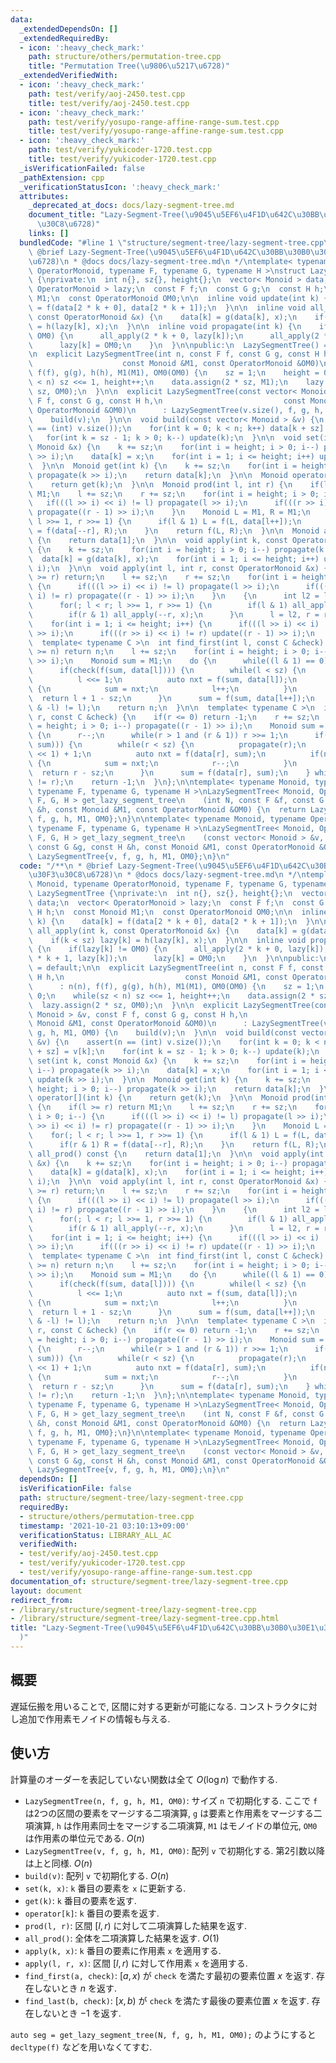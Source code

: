 ```yaml
---
data:
  _extendedDependsOn: []
  _extendedRequiredBy:
  - icon: ':heavy_check_mark:'
    path: structure/others/permutation-tree.cpp
    title: "Permutation Tree(\u9806\u5217\u6728)"
  _extendedVerifiedWith:
  - icon: ':heavy_check_mark:'
    path: test/verify/aoj-2450.test.cpp
    title: test/verify/aoj-2450.test.cpp
  - icon: ':heavy_check_mark:'
    path: test/verify/yosupo-range-affine-range-sum.test.cpp
    title: test/verify/yosupo-range-affine-range-sum.test.cpp
  - icon: ':heavy_check_mark:'
    path: test/verify/yukicoder-1720.test.cpp
    title: test/verify/yukicoder-1720.test.cpp
  _isVerificationFailed: false
  _pathExtension: cpp
  _verificationStatusIcon: ':heavy_check_mark:'
  attributes:
    _deprecated_at_docs: docs/lazy-segment-tree.md
    document_title: "Lazy-Segment-Tree(\u9045\u5EF6\u4F1D\u642C\u30BB\u30B0\u30E1\u30F3\
      \u30C8\u6728)"
    links: []
  bundledCode: "#line 1 \"structure/segment-tree/lazy-segment-tree.cpp\"\n/**\n *\
    \ @brief Lazy-Segment-Tree(\u9045\u5EF6\u4F1D\u642C\u30BB\u30B0\u30E1\u30F3\u30C8\
    \u6728)\n * @docs docs/lazy-segment-tree.md\n */\ntemplate< typename Monoid, typename\
    \ OperatorMonoid, typename F, typename G, typename H >\nstruct LazySegmentTree\
    \ {\nprivate:\n  int n{}, sz{}, height{};\n  vector< Monoid > data;\n  vector<\
    \ OperatorMonoid > lazy;\n  const F f;\n  const G g;\n  const H h;\n  const Monoid\
    \ M1;\n  const OperatorMonoid OM0;\n\n  inline void update(int k) {\n    data[k]\
    \ = f(data[2 * k + 0], data[2 * k + 1]);\n  }\n\n  inline void all_apply(int k,\
    \ const OperatorMonoid &x) {\n    data[k] = g(data[k], x);\n    if(k < sz) lazy[k]\
    \ = h(lazy[k], x);\n  }\n\n  inline void propagate(int k) {\n    if(lazy[k] !=\
    \ OM0) {\n      all_apply(2 * k + 0, lazy[k]);\n      all_apply(2 * k + 1, lazy[k]);\n\
    \      lazy[k] = OM0;\n    }\n  }\n\npublic:\n  LazySegmentTree() = default;\n\
    \n  explicit LazySegmentTree(int n, const F f, const G g, const H h,\n       \
    \                    const Monoid &M1, const OperatorMonoid &OM0)\n      : n(n),\
    \ f(f), g(g), h(h), M1(M1), OM0(OM0) {\n    sz = 1;\n    height = 0;\n    while(sz\
    \ < n) sz <<= 1, height++;\n    data.assign(2 * sz, M1);\n    lazy.assign(2 *\
    \ sz, OM0);\n  }\n\n  explicit LazySegmentTree(const vector< Monoid > &v, const\
    \ F f, const G g, const H h,\n                           const Monoid &M1, const\
    \ OperatorMonoid &OM0)\n      : LazySegmentTree(v.size(), f, g, h, M1, OM0) {\n\
    \    build(v);\n  }\n\n  void build(const vector< Monoid > &v) {\n    assert(n\
    \ == (int) v.size());\n    for(int k = 0; k < n; k++) data[k + sz] = v[k];\n \
    \   for(int k = sz - 1; k > 0; k--) update(k);\n  }\n\n  void set(int k, const\
    \ Monoid &x) {\n    k += sz;\n    for(int i = height; i > 0; i--) propagate(k\
    \ >> i);\n    data[k] = x;\n    for(int i = 1; i <= height; i++) update(k >> i);\n\
    \  }\n\n  Monoid get(int k) {\n    k += sz;\n    for(int i = height; i > 0; i--)\
    \ propagate(k >> i);\n    return data[k];\n  }\n\n  Monoid operator[](int k) {\n\
    \    return get(k);\n  }\n\n  Monoid prod(int l, int r) {\n    if(l >= r) return\
    \ M1;\n    l += sz;\n    r += sz;\n    for(int i = height; i > 0; i--) {\n   \
    \   if(((l >> i) << i) != l) propagate(l >> i);\n      if(((r >> i) << i) != r)\
    \ propagate((r - 1) >> i);\n    }\n    Monoid L = M1, R = M1;\n    for(; l < r;\
    \ l >>= 1, r >>= 1) {\n      if(l & 1) L = f(L, data[l++]);\n      if(r & 1) R\
    \ = f(data[--r], R);\n    }\n    return f(L, R);\n  }\n\n  Monoid all_prod() const\
    \ {\n    return data[1];\n  }\n\n  void apply(int k, const OperatorMonoid &x)\
    \ {\n    k += sz;\n    for(int i = height; i > 0; i--) propagate(k >> i);\n  \
    \  data[k] = g(data[k], x);\n    for(int i = 1; i <= height; i++) update(k >>\
    \ i);\n  }\n\n  void apply(int l, int r, const OperatorMonoid &x) {\n    if(l\
    \ >= r) return;\n    l += sz;\n    r += sz;\n    for(int i = height; i > 0; i--)\
    \ {\n      if(((l >> i) << i) != l) propagate(l >> i);\n      if(((r >> i) <<\
    \ i) != r) propagate((r - 1) >> i);\n    }\n    {\n      int l2 = l, r2 = r;\n\
    \      for(; l < r; l >>= 1, r >>= 1) {\n        if(l & 1) all_apply(l++, x);\n\
    \        if(r & 1) all_apply(--r, x);\n      }\n      l = l2, r = r2;\n    }\n\
    \    for(int i = 1; i <= height; i++) {\n      if(((l >> i) << i) != l) update(l\
    \ >> i);\n      if(((r >> i) << i) != r) update((r - 1) >> i);\n    }\n  }\n\n\
    \  template< typename C >\n  int find_first(int l, const C &check) {\n    if(l\
    \ >= n) return n;\n    l += sz;\n    for(int i = height; i > 0; i--) propagate(l\
    \ >> i);\n    Monoid sum = M1;\n    do {\n      while((l & 1) == 0) l >>= 1;\n\
    \      if(check(f(sum, data[l]))) {\n        while(l < sz) {\n          propagate(l);\n\
    \          l <<= 1;\n          auto nxt = f(sum, data[l]);\n          if(not check(nxt))\
    \ {\n            sum = nxt;\n            l++;\n          }\n        }\n      \
    \  return l + 1 - sz;\n      }\n      sum = f(sum, data[l++]);\n    } while((l\
    \ & -l) != l);\n    return n;\n  }\n\n  template< typename C >\n  int find_last(int\
    \ r, const C &check) {\n    if(r <= 0) return -1;\n    r += sz;\n    for(int i\
    \ = height; i > 0; i--) propagate((r - 1) >> i);\n    Monoid sum = 0;\n    do\
    \ {\n      r--;\n      while(r > 1 and (r & 1)) r >>= 1;\n      if(check(f(data[r],\
    \ sum))) {\n        while(r < sz) {\n          propagate(r);\n          r = (r\
    \ << 1) + 1;\n          auto nxt = f(data[r], sum);\n          if(not check(nxt))\
    \ {\n            sum = nxt;\n            r--;\n          }\n        }\n      \
    \  return r - sz;\n      }\n      sum = f(data[r], sum);\n    } while((r & -r)\
    \ != r);\n    return -1;\n  }\n};\n\ntemplate< typename Monoid, typename OperatorMonoid,\
    \ typename F, typename G, typename H >\nLazySegmentTree< Monoid, OperatorMonoid,\
    \ F, G, H > get_lazy_segment_tree\n    (int N, const F &f, const G &g, const H\
    \ &h, const Monoid &M1, const OperatorMonoid &OM0) {\n  return LazySegmentTree{N,\
    \ f, g, h, M1, OM0};\n}\n\ntemplate< typename Monoid, typename OperatorMonoid,\
    \ typename F, typename G, typename H >\nLazySegmentTree< Monoid, OperatorMonoid,\
    \ F, G, H > get_lazy_segment_tree\n    (const vector< Monoid > &v, const F &f,\
    \ const G &g, const H &h, const Monoid &M1, const OperatorMonoid &OM0) {\n  return\
    \ LazySegmentTree{v, f, g, h, M1, OM0};\n}\n"
  code: "/**\n * @brief Lazy-Segment-Tree(\u9045\u5EF6\u4F1D\u642C\u30BB\u30B0\u30E1\
    \u30F3\u30C8\u6728)\n * @docs docs/lazy-segment-tree.md\n */\ntemplate< typename\
    \ Monoid, typename OperatorMonoid, typename F, typename G, typename H >\nstruct\
    \ LazySegmentTree {\nprivate:\n  int n{}, sz{}, height{};\n  vector< Monoid >\
    \ data;\n  vector< OperatorMonoid > lazy;\n  const F f;\n  const G g;\n  const\
    \ H h;\n  const Monoid M1;\n  const OperatorMonoid OM0;\n\n  inline void update(int\
    \ k) {\n    data[k] = f(data[2 * k + 0], data[2 * k + 1]);\n  }\n\n  inline void\
    \ all_apply(int k, const OperatorMonoid &x) {\n    data[k] = g(data[k], x);\n\
    \    if(k < sz) lazy[k] = h(lazy[k], x);\n  }\n\n  inline void propagate(int k)\
    \ {\n    if(lazy[k] != OM0) {\n      all_apply(2 * k + 0, lazy[k]);\n      all_apply(2\
    \ * k + 1, lazy[k]);\n      lazy[k] = OM0;\n    }\n  }\n\npublic:\n  LazySegmentTree()\
    \ = default;\n\n  explicit LazySegmentTree(int n, const F f, const G g, const\
    \ H h,\n                           const Monoid &M1, const OperatorMonoid &OM0)\n\
    \      : n(n), f(f), g(g), h(h), M1(M1), OM0(OM0) {\n    sz = 1;\n    height =\
    \ 0;\n    while(sz < n) sz <<= 1, height++;\n    data.assign(2 * sz, M1);\n  \
    \  lazy.assign(2 * sz, OM0);\n  }\n\n  explicit LazySegmentTree(const vector<\
    \ Monoid > &v, const F f, const G g, const H h,\n                           const\
    \ Monoid &M1, const OperatorMonoid &OM0)\n      : LazySegmentTree(v.size(), f,\
    \ g, h, M1, OM0) {\n    build(v);\n  }\n\n  void build(const vector< Monoid >\
    \ &v) {\n    assert(n == (int) v.size());\n    for(int k = 0; k < n; k++) data[k\
    \ + sz] = v[k];\n    for(int k = sz - 1; k > 0; k--) update(k);\n  }\n\n  void\
    \ set(int k, const Monoid &x) {\n    k += sz;\n    for(int i = height; i > 0;\
    \ i--) propagate(k >> i);\n    data[k] = x;\n    for(int i = 1; i <= height; i++)\
    \ update(k >> i);\n  }\n\n  Monoid get(int k) {\n    k += sz;\n    for(int i =\
    \ height; i > 0; i--) propagate(k >> i);\n    return data[k];\n  }\n\n  Monoid\
    \ operator[](int k) {\n    return get(k);\n  }\n\n  Monoid prod(int l, int r)\
    \ {\n    if(l >= r) return M1;\n    l += sz;\n    r += sz;\n    for(int i = height;\
    \ i > 0; i--) {\n      if(((l >> i) << i) != l) propagate(l >> i);\n      if(((r\
    \ >> i) << i) != r) propagate((r - 1) >> i);\n    }\n    Monoid L = M1, R = M1;\n\
    \    for(; l < r; l >>= 1, r >>= 1) {\n      if(l & 1) L = f(L, data[l++]);\n\
    \      if(r & 1) R = f(data[--r], R);\n    }\n    return f(L, R);\n  }\n\n  Monoid\
    \ all_prod() const {\n    return data[1];\n  }\n\n  void apply(int k, const OperatorMonoid\
    \ &x) {\n    k += sz;\n    for(int i = height; i > 0; i--) propagate(k >> i);\n\
    \    data[k] = g(data[k], x);\n    for(int i = 1; i <= height; i++) update(k >>\
    \ i);\n  }\n\n  void apply(int l, int r, const OperatorMonoid &x) {\n    if(l\
    \ >= r) return;\n    l += sz;\n    r += sz;\n    for(int i = height; i > 0; i--)\
    \ {\n      if(((l >> i) << i) != l) propagate(l >> i);\n      if(((r >> i) <<\
    \ i) != r) propagate((r - 1) >> i);\n    }\n    {\n      int l2 = l, r2 = r;\n\
    \      for(; l < r; l >>= 1, r >>= 1) {\n        if(l & 1) all_apply(l++, x);\n\
    \        if(r & 1) all_apply(--r, x);\n      }\n      l = l2, r = r2;\n    }\n\
    \    for(int i = 1; i <= height; i++) {\n      if(((l >> i) << i) != l) update(l\
    \ >> i);\n      if(((r >> i) << i) != r) update((r - 1) >> i);\n    }\n  }\n\n\
    \  template< typename C >\n  int find_first(int l, const C &check) {\n    if(l\
    \ >= n) return n;\n    l += sz;\n    for(int i = height; i > 0; i--) propagate(l\
    \ >> i);\n    Monoid sum = M1;\n    do {\n      while((l & 1) == 0) l >>= 1;\n\
    \      if(check(f(sum, data[l]))) {\n        while(l < sz) {\n          propagate(l);\n\
    \          l <<= 1;\n          auto nxt = f(sum, data[l]);\n          if(not check(nxt))\
    \ {\n            sum = nxt;\n            l++;\n          }\n        }\n      \
    \  return l + 1 - sz;\n      }\n      sum = f(sum, data[l++]);\n    } while((l\
    \ & -l) != l);\n    return n;\n  }\n\n  template< typename C >\n  int find_last(int\
    \ r, const C &check) {\n    if(r <= 0) return -1;\n    r += sz;\n    for(int i\
    \ = height; i > 0; i--) propagate((r - 1) >> i);\n    Monoid sum = 0;\n    do\
    \ {\n      r--;\n      while(r > 1 and (r & 1)) r >>= 1;\n      if(check(f(data[r],\
    \ sum))) {\n        while(r < sz) {\n          propagate(r);\n          r = (r\
    \ << 1) + 1;\n          auto nxt = f(data[r], sum);\n          if(not check(nxt))\
    \ {\n            sum = nxt;\n            r--;\n          }\n        }\n      \
    \  return r - sz;\n      }\n      sum = f(data[r], sum);\n    } while((r & -r)\
    \ != r);\n    return -1;\n  }\n};\n\ntemplate< typename Monoid, typename OperatorMonoid,\
    \ typename F, typename G, typename H >\nLazySegmentTree< Monoid, OperatorMonoid,\
    \ F, G, H > get_lazy_segment_tree\n    (int N, const F &f, const G &g, const H\
    \ &h, const Monoid &M1, const OperatorMonoid &OM0) {\n  return LazySegmentTree{N,\
    \ f, g, h, M1, OM0};\n}\n\ntemplate< typename Monoid, typename OperatorMonoid,\
    \ typename F, typename G, typename H >\nLazySegmentTree< Monoid, OperatorMonoid,\
    \ F, G, H > get_lazy_segment_tree\n    (const vector< Monoid > &v, const F &f,\
    \ const G &g, const H &h, const Monoid &M1, const OperatorMonoid &OM0) {\n  return\
    \ LazySegmentTree{v, f, g, h, M1, OM0};\n}\n"
  dependsOn: []
  isVerificationFile: false
  path: structure/segment-tree/lazy-segment-tree.cpp
  requiredBy:
  - structure/others/permutation-tree.cpp
  timestamp: '2021-10-21 03:10:13+09:00'
  verificationStatus: LIBRARY_ALL_AC
  verifiedWith:
  - test/verify/aoj-2450.test.cpp
  - test/verify/yukicoder-1720.test.cpp
  - test/verify/yosupo-range-affine-range-sum.test.cpp
documentation_of: structure/segment-tree/lazy-segment-tree.cpp
layout: document
redirect_from:
- /library/structure/segment-tree/lazy-segment-tree.cpp
- /library/structure/segment-tree/lazy-segment-tree.cpp.html
title: "Lazy-Segment-Tree(\u9045\u5EF6\u4F1D\u642C\u30BB\u30B0\u30E1\u30F3\u30C8\u6728\
  )"
---
```

## 概要

遅延伝搬を用いることで, 区間に対する更新が可能になる. コンストラクタに対し追加で作用素モノイドの情報も与える.

## 使い方

計算量のオーダーを表記していない関数は全て $O(\log n)$ で動作する.

* `LazySegmentTree(n, f, g, h, M1, OM0)`: サイズ `n` で初期化する. ここで `f` は2つの区間の要素をマージする二項演算, `g` は要素と作用素をマージする二項演算, `h` は作用素同士をマージする二項演算, `M1` はモノイドの単位元, `OM0` は作用素の単位元である. $O(n)$
* `LazySegmentTree(v, f, g, h, M1, OM0)`: 配列 `v` で初期化する. 第2引数以降は上と同様. $O(n)$
* `build(v)`: 配列 `v` で初期化する. $O(n)$
* `set(k, x)`: `k` 番目の要素を `x` に更新する.
* `get(k)`: `k` 番目の要素を返す.
* `operator[k]`: `k` 番目の要素を返す.
* `prod(l, r)`: 区間 $[l, r)$ に対して二項演算した結果を返す.
* `all_prod()`: 全体を二項演算した結果を返す. $O(1)$
* `apply(k, x)`: `k` 番目の要素に作用素 `x` を適用する.
* `apply(l, r, x)`: 区間 $[l, r)$ に対して作用素 `x` を適用する.
* `find_first(a, check)`: $[a,x)$ が `check` を満たす最初の要素位置 $x$ を返す. 存在しないとき $n$ を返す.
* `find_last(b, check)`: $[x,b)$ が `check` を満たす最後の要素位置 $x$ を返す. 存在しないとき $-1$ を返す.

`auto seg = get_lazy_segment_tree(N, f, g, h, M1, OM0);` のようにすると `decltype(f)` などを用いなくてすむ.
